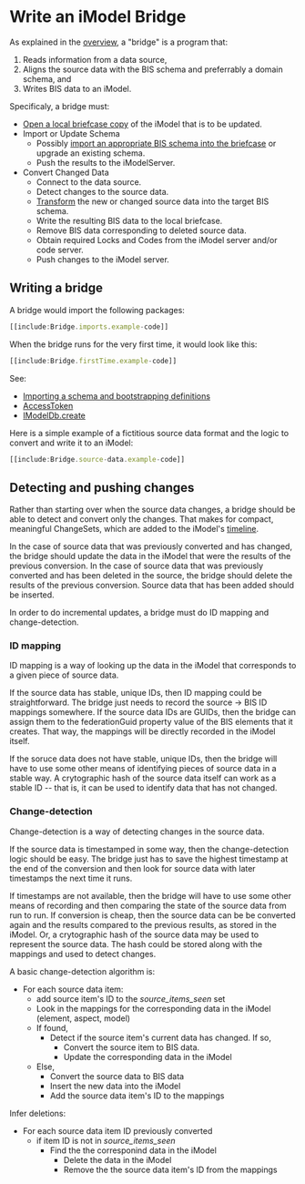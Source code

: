 # Write an iModel Bridge

As explained in the [overview](../overview/imodel-bridges.md), a "bridge" is a program that:
1. Reads information from a data source,
2. Aligns the source data with the BIS schema and preferrably a domain schema, and
3. Writes BIS data to an iModel.

Specificaly, a bridge must:
* [Open a local briefcase copy](./backend/IModelDb.md) of the iModel that is to be updated.
* Import or Update Schema
  * Possibly [import an appropriate BIS schema into the briefcase](./backend/SchemasAndElementsInTypeScript.md#importing-the-schema)  or upgrade an existing schema.
  * Push the results to the iModelServer.
* Convert Changed Data
  * Connect to the data source.
  * Detect changes to the source data.
  * [Transform](../overview/imodel-bridges.md#data-alignment) the new or changed source data into the target BIS schema.
  * Write the resulting BIS data to the local briefcase.
  * Remove BIS data corresponding to deleted source data.
  * Obtain required Locks and Codes from the iModel server and/or code server.
  * Push changes to the iModel server.

## Writing a bridge

A bridge would import the following packages:

``` ts
[[include:Bridge.imports.example-code]]
```

When the bridge runs for the very first time, it would look like this:

``` ts
[[include:Bridge.firstTime.example-code]]
```

See:
* [Importing a schema and bootstrapping definitions](./backend/SchemasAndElementsInTypeScript.md#importing-the-schema)
* [AccessToken](./common/AccessToken.md)
* [IModelDb.create]($backend)

Here is a simple example of a fictitious source data format and the logic to convert and write it to an iModel:

``` ts
[[include:Bridge.source-data.example-code]]
```

## Detecting and pushing changes

Rather than starting over when the source data changes, a bridge should be able to detect and convert only the changes. That makes for compact, meaningful ChangeSets, which are added to the iModel's
[timeline](../../overview/IModelHub.md#the-timeline-of-changes-to-an-imodel).

In the case of source data that was previously converted and has changed, the bridge should update the data in the iModel that were the results of the previous conversion. In the case of source data that was previously converted and has been deleted in the source, the bridge should delete the results of the previous conversion. Source data that has been added should be inserted.

In order to do incremental updates, a bridge must do ID mapping and change-detection.

### ID mapping

ID mapping is a way of looking up the data in the iModel that corresponds to a given piece of source data.

If the source data has stable, unique IDs, then ID mapping could be straightforward. The bridge just needs to record the source -> BIS ID mappings somewhere. If the source data IDs are GUIDs, then the bridge can assign them to the federationGuid property value of the BIS elements that it creates. That way, the mappings will be directly recorded in the iModel itself.

If the soruce data does not have stable, unique IDs, then the bridge will have to use some other means of identifying pieces of source data in a stable way. A crytographic hash of the source data itself can work as a stable ID -- that is, it can be used to identify data that has not changed.


### Change-detection

Change-detection is a way of detecting changes in the source data.

If the source data is timestamped in some way, then the change-detection logic should be easy. The bridge just has to save the highest timestamp at the end of the conversion and then look for source data with later timestamps the next time it runs.

If timestamps are not available, then the bridge will have to use some other means of recording and then comparing the state of the source data from run to run. If conversion is cheap, then the source data can be be converted again and the results compared to the previous results, as stored in the iModel. Or, a crytographic hash of the source data may be used to represent the source data. The hash could be stored along with the mappings and used to detect changes.

A basic change-detection algorithm is:
* For each source data item:
  * add source item's ID to the *source_items_seen* set
  * Look in the mappings for the corresponding data in the iModel (element, aspect, model)
  * If found,
    * Detect if the source item's current data has changed. If so,
      * Convert the source item to BIS data.
      * Update the corresponding data in the iModel
  * Else,
    * Convert the source data to BIS data
    * Insert the new data into the iModel
    * Add the source data item's ID to the mappings

Infer deletions:
* For each source data item ID previously converted
  * if item ID is not in *source_items_seen*
    * Find the the corresponind data in the iModel
      * Delete the data in the iModel
      * Remove the the source data item's ID from the mappings
